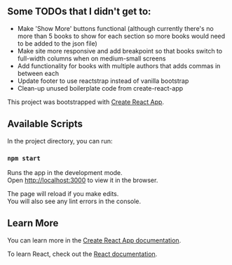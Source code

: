 ## Some TODOs that I didn't get to:
- Make 'Show More' buttons functional (although currently there's no more than 5 books to show for each section so more books would need to be added to the json file)
- Make site more responsive and add breakpoint so that books switch to full-width columns when on medium-small screens
- Add functionality for books with multiple authors that adds commas in between each
- Update footer to use reactstrap instead of vanilla bootstrap
- Clean-up unused boilerplate code from create-react-app



This project was bootstrapped with [Create React App](https://github.com/facebook/create-react-app).

## Available Scripts

In the project directory, you can run:

### `npm start`

Runs the app in the development mode.<br>
Open [http://localhost:3000](http://localhost:3000) to view it in the browser.

The page will reload if you make edits.<br>
You will also see any lint errors in the console.

## Learn More

You can learn more in the [Create React App documentation](https://facebook.github.io/create-react-app/docs/getting-started).

To learn React, check out the [React documentation](https://reactjs.org/).

